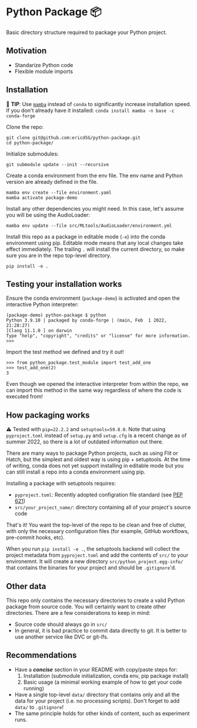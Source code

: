 # Python Package :package:

Basic directory structure required to package your Python project.

## Motivation

- Standarize Python code
- Flexible module imports

## Installation

:rocket: **TIP**: Use [`mamba`](https://github.com/mamba-org/mamba) instead
of `conda` to significantly increase installation speed. If you don't already
have it installed: `conda install mamba -n base -c conda-forge`

Clone the repo:

```
git clone git@github.com:ericdSG/python-package.git
cd python-package/
```

Initialize submodules:

```
git submodule update --init --recursive
```

Create a conda environment from the env file. The env name and
Python version are already defined in the file.

```
mamba env create --file environment.yaml
mamba activate package-demo
```

Install any other dependencies you might need. In this case, let's assume
you will be using the AudioLoader:

```
mamba env update --file src/MLtools/AudioLoader/environment.yml
```

Install this repo as a package in editable mode (`-e`) into the conda 
environment using pip. Editable mode means that any local changes take effect
immediately. The trailing `.` will install the current directory, so make sure
you are in the repo top-level directory.

```
pip install -e .
```

## Testing your installation works

Ensure the conda environment (`package-demo`) is activated and open the
interactive Python interpreter:

```
(package-demo) python-package $ python
Python 3.9.10 | packaged by conda-forge | (main, Feb  1 2022, 21:28:27)
[Clang 11.1.0 ] on darwin
Type "help", "copyright", "credits" or "license" for more information.
>>> 
```

Import the test method we defined and try it out!

```
>>> from python_package.test_module import test_add_one
>>> test_add_one(2)
3
```

Even though we opened the interactive interpreter from within the repo,
we can import this method in the same way regardless of where the code
is executed from!

## How packaging works

:warning: Tested with `pip=22.2.2` and `setuptools=59.8.0`. Note that using
`pyproject.toml` instead of `setup.py` and `setup.cfg` is a recent change as of
summer 2022, so there is a lot of outdated information out there.

There are many ways to package Python projects, such as using Flit or Hatch,
but the simplest and oldest way is using pip + setuptools. At the time of
writing, conda does not yet support installing in editable mode but you can
still install a repo into a conda environment using pip.

Installing a package with setuptools requires:
- `pyproject.toml`: Recently adopted configration file standard (see 
[PEP 621](https://peps.python.org/pep-0621/))
- `src/your_project_name/`: directory containing all of your project's source
code

That's it! You want the top-level of the repo to be clean and free of clutter,
with only the necessary configuration files (for example, GitHub workflows,
pre-commit hooks, etc).

When you run `pip install -e .`, the setuptools backend will collect the
project metadata from `pyproject.toml` and add the contents of `src/` to your
environemnt. It will create a new directory `src/python_project.egg-info/`
that contains the binaries for your project and should be `.gitignore`'d.

## Other data

This repo only contains the necessary directories to create a valid Python
package from source code. You will certainly want to create other directories.
There are a few considerations to keep in mind:

- Source code should always go in `src/`
- In general, it is bad practice to commit data directly to git. It is better
to use another service like DVC or git-lfs.

## Recommendations

- Have a _**concise**_ section in your README with copy/paste steps for:
  1. Installation (submodule initialization, conda env, pip package install)
  2. Basic usage (a minimal working example of how to get your code running)
- Have a single top-level `data/` directory that contains only and all the data
for your project (i.e. no processing scripts). Don't forget to add `data/` to
`.gitignore`!
- The same principle holds for other kinds of content, such as experiment runs.
